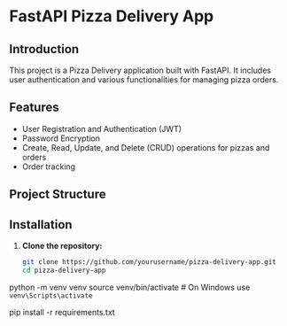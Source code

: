 # FastAPI Pizza Delivery App

## Introduction

This project is a Pizza Delivery application built with FastAPI. It includes user authentication and various functionalities for managing pizza orders.

## Features

- User Registration and Authentication (JWT)
- Password Encryption
- Create, Read, Update, and Delete (CRUD) operations for pizzas and orders
- Order tracking

## Project Structure


## Installation

1. **Clone the repository:**

   ```sh
   git clone https://github.com/yourusername/pizza-delivery-app.git
   cd pizza-delivery-app

python -m venv venv
source venv/bin/activate  # On Windows use `venv\Scripts\activate`

pip install -r requirements.txt
